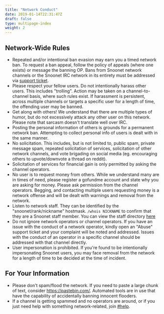 ```yaml
---
title: "Network Conduct"
date: 2019-01-14T22:31:47Z
draft: false
type: multipage-index
weight: 2
---
```


## Network-Wide Rules

+ Repeated and/or intentional ban evasion may earn you a timed network ban. To
  request a ban appeal, follow the policy of appeals (where one exists) or
  message the banning OP. Bans from Snoonet network channels or the Snoonet IRC
  network in its entirety must be addressed via
  [support ticket](https://support.snoonet.org).
+ Please respect your fellow users. Do not intentionally harass other users.
  This includes "trolling". Action may be taken on a channel-to-channel basis,
  where such rules exist. If harassment is persistent, across multiple channels
  or targets a specific user for a length of time, the offending user may be
  banned.
+ Get along with others! We understand that there are multiple types of humor,
  but do not excessively attack any other user on this network. Please note that
  sarcasm doesn't translate well over IRC.
+ Posting the personal information of others is grounds for a permanent network
  ban. Attempting to collect personal info of users is dealt with in the same
  manner.
+ No solicitation. This includes, but is not limited to, public spam, private
  message spam, repeated solicitation of services, solicitation of other network
  channels, and vote brigading on social media (eg. encouraging others to
  upvote/downvote a thread on reddit).
+ Solicitation of services for financial gain is only permitted by asking the
  channel operators.
+ No user is to request money from others. While we understand many are in times
  of need, please register a gofundme account and state why you are asking for
  money. Please ask permission from the channel operators. Begging, and
  contacting multiple users requesting money is a network offense and will be
  dealt with warnings and removal from the network.
+ Listen to network staff. They can be identified by the "snoonet/rank/nickname"
  hostmask. `/whois NICKNAME` to confirm that they are a Snoonet staff member.
  You can view the staff directory [here](/staff)
+ Do not ignore network operators or channel operators. If you have an issue
  with the conduct of a network operator, kindly open an "Abuse" support ticket
  and your complaint will be noted and addressed. Issues with the conduct of an
  operator in a specific channel should be addressed with that channel directly.
+ User impersonation is prohibited. If you're found to be intentionally
  impersonating Snoonet users, you may face removal from the network for a
  length of time to be decided at the time of incident.

## For Your Information

+ Please don't spam/flood the network. If you need to paste a large chunk of
  text, consider https://pastebin.com/. Automated
  tools are in use that have the capability of accidentally banning innocent
  flooders.
+ If a channel is getting spammed and no operators are around, or if you just
  need help with something network-related, join
  [#help](http://webchat.snoonet.org/help).

